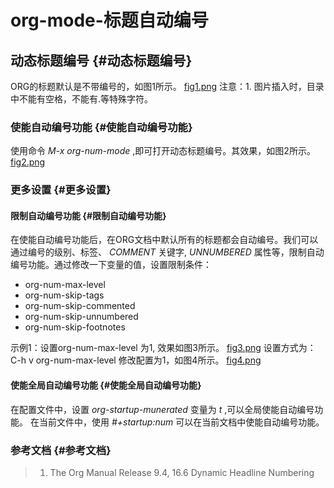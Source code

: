 # org-mode-标题自动编号



## 动态标题编号 {#动态标题编号}

ORG的标题默认是不带编号的，如图1所示。
[fig1.png](/ox-hugo/fig1.png)
注意：1. 图片插入时，目录中不能有空格，不能有.等特殊字符。


### 使能自动编号功能 {#使能自动编号功能}

使用命令 _M-x org-num-mode_ ,即可打开动态标题编号。其效果，如图2所示。
[fig2.png](/ox-hugo/fig2.png)


### 更多设置 {#更多设置}


#### 限制自动编号功能 {#限制自动编号功能}

在使能自动编号功能后，在ORG文档中默认所有的标题都会自动编号。我们可以通过编号的级别、标签、 _COMMENT_ 关键字, _UNNUMBERED_ 属性等，限制自动编号功能。通过修改一下变量的值，设置限制条件：

-   org-num-max-level
-   org-num-skip-tags
-   org-num-skip-commented
-   org-num-skip-unnumbered
-   org-num-skip-footnotes

示例1：设置org-num-max-level 为1, 效果如图3所示。
[fig3.png](/ox-hugo/fig3.png)
设置方式为： C-h v org-num-max-level 修改配置为1，如图4所示。
[fig4.png](/ox-hugo/fig4.png)


#### 使能全局自动编号功能 {#使能全局自动编号功能}

在配置文件中，设置 _org-startup-munerated_ 变量为 _t_ ,可以全局使能自动编号功能。
在当前文件中，使用 _#+startup:num_ 可以在当前文档中使能自动编号功能。


### 参考文档 {#参考文档}

> 1.  The Org Manual Release 9.4, 16.6 Dynamic Headline Numbering
